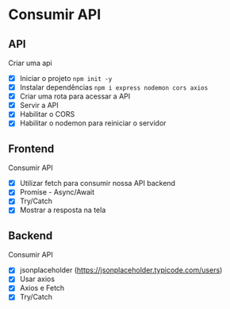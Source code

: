# Consumir API

## API 
Criar uma api 
- [x] Iniciar o projeto `npm init -y`
- [x] Instalar dependências `npm i express nodemon cors axios`
- [x] Criar uma rota para acessar a API
- [x] Servir a API
- [x] Habilitar o CORS
- [x] Habilitar o nodemon para reiniciar o servidor

## Frontend
Consumir API
- [x] Utilizar fetch para consumir nossa API backend
- [x] Promise - Async/Await
- [x] Try/Catch
- [x] Mostrar a resposta na tela

## Backend
Consumir API
- [x] jsonplaceholder (https://jsonplaceholder.typicode.com/users)
- [x] Usar axios
- [x] Axios e Fetch
- [x] Try/Catch